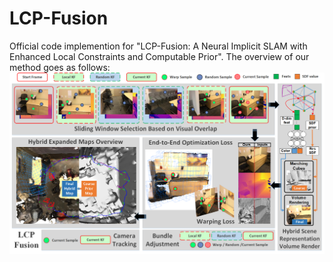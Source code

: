 # LCP-Fusion
Official code implemention for "LCP-Fusion: A Neural Implicit SLAM with Enhanced Local Constraints and Computable Prior". The overview of our method goes as follows:
![image](https://github.com/laliwang/LCP-Fusion/blob/main/Image/Overview.png)
